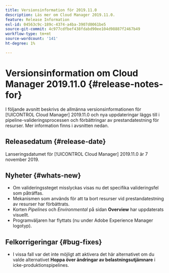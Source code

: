 ```yaml
---
title: Versionsinformation för 2019.11.0
description: Läs mer om Cloud Manager 2019.11.0.
feature: Release Information
exl-id: 04563c9c-189c-4374-a4ba-3907d0061be5
source-git-commit: 4c977cdfbef438fdabd90ee104d98887f2467b49
workflow-type: tm+mt
source-wordcount: '141'
ht-degree: 1%

---
```


# Versionsinformation om Cloud Manager 2019.11.0 {#release-notes-for}

I följande avsnitt beskrivs de allmänna versionsinformationen för [!UICONTROL Cloud Manager] 2019.11.0 och nya uppdateringar läggs till i pipeline-valideringsprocessen och förbättringar av prestandatestning för resurser.
Mer information finns i avsnitten nedan.

## Releasedatum {#release-date}

Lanseringsdatumet för [!UICONTROL Cloud Manager] 2019.11.0 är 7 november 2019.

## Nyheter {#whats-new}

* Om valideringssteget misslyckas visas nu det specifika valideringsfel som påträffas.
* Mekanismen som används för att ta bort resurser vid prestandatestning av resurser har förbättrats.
* Korten *Pipelines* och *Environmental* på sidan **Overview** har uppdaterats visuellt.
* Programväljaren har flyttats (nu under Adobe Experience Manager logotyp).

## Felkorrigeringar {#bug-fixes}

* I vissa fall var det inte möjligt att aktivera det här alternativet om du valde alternativet **Hoppa över ändringar av belastningsutjämnare** i icke-produktionspipelines.
